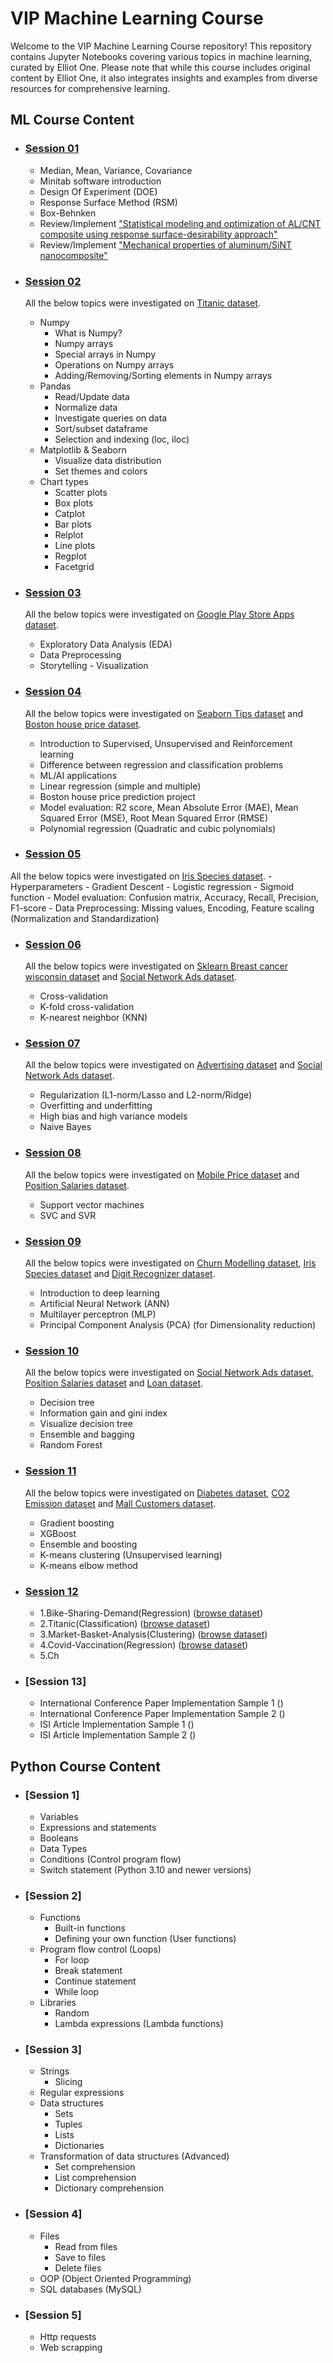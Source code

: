 # VIP Machine Learning Course
Welcome to the VIP Machine Learning Course repository! This repository contains Jupyter Notebooks covering various topics in machine learning, curated by Elliot One. 
Please note that while this course includes original content by Elliot One, it also integrates insights and examples from diverse resources for comprehensive learning.

## ML Course Content

- ### [Session 01](https://github.com/Mono-Learn/ML-Course/tree/main/1-Minitab-intro-and-DOE-BoxBehnken)
  - Median, Mean, Variance, Covariance
  - Minitab software introduction
  - Design Of Experiment (DOE)
  - Response Surface Method (RSM)
  - Box-Behnken
  - Review/Implement <a href="https://link.springer.com/article/10.1007/s40571-022-00484-8">"Statistical modeling and optimization of AL/CNT composite using response surface-desirability approach"</a>
  - Review/Implement <a href="https://journals.sagepub.com/doi/abs/10.1177/09544062221112798">"Mechanical properties of aluminum/SiNT
nanocomposite"</a>

- ### [Session 02](https://github.com/Mono-Learn/ML-Course/blob/main/2-Numpy-Pandas-Matplotlib-Seaborn/2.ipynb)
  All the below topics were investigated on <a href="https://www.kaggle.com/competitions/titanic/data">Titanic dataset</a>.
  - Numpy
    - What is Numpy?
    - Numpy arrays
    - Special arrays in Numpy
    - Operations on Numpy arrays
    - Adding/Removing/Sorting elements in Numpy arrays
  - Pandas
    - Read/Update data
    - Normalize data
    - Investigate queries on data
    - Sort/subset dataframe
    - Selection and indexing (loc, iloc)
  - Matplotlib & Seaborn
    - Visualize data distribution
    - Set themes and colors
  - Chart types
    - Scatter plots
    - Box plots
    - Catplot
    - Bar plots
    - Relplot
    - Line plots
    - Regplot
    - Facetgrid
    
- ### [Session 03](https://github.com/Mono-Learn/ML-Course/tree/main/3.EDA-DataPreprocessing-Visualization-GooglePlayAppsProject/3.ipynb)
  All the below topics were investigated on <a href="https://www.kaggle.com/datasets/lava18/google-play-store-apps">Google Play Store Apps dataset</a>.
    - Exploratory Data Analysis (EDA)
    - Data Preprocessing
    - Storytelling - Visualization
    
- ### [Session 04](https://github.com/Mono-Learn/ML-Course/tree/main/4.LinearAndMultipleRegression-BostonHousePricePredictionProject/4.ipynb)
  All the below topics were investigated on <a href="https://www.kaggle.com/datasets/ranjeetjain3/seaborn-tips-dataset">Seaborn Tips dataset</a> and <a href="https://www.kaggle.com/code/shreayan98c/boston-house-price-prediction/data">Boston house price dataset</a>.
    - Introduction to Supervised, Unsupervised and Reinforcement learning
    - Difference between regression and classification problems
    - ML/AI applications
    - Linear regression (simple and multiple)
    - Boston house price prediction project
    - Model evaluation: R2 score, Mean Absolute Error (MAE), Mean Squared Error (MSE), Root Mean Squared Error (RMSE)
    - Polynomial regression (Quadratic and cubic polynomials)
    
- ### [Session 05](https://github.com/Mono-Learn/ML-Course/tree/main/5.LogisticRegression-ConfusionMatrix-DataPreprocessing/5.ipynb)
 All the below topics were investigated on <a href="https://www.kaggle.com/datasets/uciml/iris">Iris Species dataset</a>.
    - Hyperparameters
    - Gradient Descent
    - Logistic regression
    - Sigmoid function
    - Model evaluation: Confusion matrix, Accuracy, Recall, Precision, F1-score
    - Data Preprocessing: Missing values, Encoding, Feature scaling (Normalization and Standardization)
    
- ### [Session 06](https://github.com/Mono-Learn/ML-Course/tree/main/6.GridSearch-CrossValidation-KNN/6.ipynb)
  All the below topics were investigated on <a href="https://scikit-learn.org/stable/modules/generated/sklearn.datasets.load_breast_cancer.html">Sklearn Breast cancer wisconsin dataset</a> and <a href="https://www.kaggle.com/datasets/rakeshrau/social-network-ads">Social Network Ads dataset</a>.
    - Cross-validation
    - K-fold cross-validation
    - K-nearest neighbor (KNN)
    
- ### [Session 07](https://github.com/Mono-Learn/ML-Course/tree/main/7.Regularization-Ridge-Lasso-NaiveBayes/7.ipynb)
  All the below topics were investigated on <a href="https://www.kaggle.com/datasets/ashydv/advertising-dataset">Advertising dataset</a> and <a href="https://www.kaggle.com/datasets/rakeshrau/social-network-ads">Social Network Ads dataset</a>.
    - Regularization (L1-norm/Lasso and L2-norm/Ridge)
    - Overfitting and underfitting
    - High bias and high variance models
    - Naive Bayes

- ### [Session 08](https://github.com/Mono-Learn/ML-Course/tree/main/8.SVM-SVC-SVR/8.ipynb)
  All the below topics were investigated on <a href="https://www.kaggle.com/datasets/iabhishekofficial/mobile-price-classification">Mobile Price dataset</a> and <a href="https://www.kaggle.com/datasets/akram24/position-salaries">Position Salaries dataset</a>.
    - Support vector machines
    - SVC and SVR

- ### [Session 09](https://github.com/Mono-Learn/ML-Course/tree/main/9.ANN-PCA-MLP/9.ipynb)
  All the below topics were investigated on <a href="https://www.kaggle.com/datasets/shrutimechlearn/churn-modelling">Churn Modelling dataset</a>, <a href="https://www.kaggle.com/datasets/uciml/iris">Iris Species dataset</a> and <a href="https://www.kaggle.com/competitions/digit-recognizer/data">Digit Recognizer dataset</a>.
    - Introduction to deep learning
    - Artificial Neural Network (ANN)
    - Multilayer perceptron (MLP)
    - Principal Component Analysis (PCA) (for Dimensionality reduction)
   
- ### [Session 10](https://github.com/Mono-Learn/ML-Course/tree/main/10.DecisionTree-RandomForest/10.ipynb)
  All the below topics were investigated on <a href="https://www.kaggle.com/datasets/rakeshrau/social-network-ads">Social Network Ads dataset</a>, <a href="https://www.kaggle.com/datasets/akram24/position-salaries">Position Salaries dataset</a> and <a href="https://www.kaggle.com/datasets/burak3ergun/loan-data-set">Loan dataset</a>.
    - Decision tree
    - Information gain and gini index
    - Visualize decision tree
    - Ensemble and bagging
    - Random Forest
    
- ### [Session 11](https://github.com/Mono-Learn/ML-Course/tree/main/11.XGBoost-KMeans/11.ipynb)
  All the below topics were investigated on <a href="https://www.kaggle.com/datasets/mathchi/diabetes-data-set">Diabetes dataset</a>, <a href="https://www.kaggle.com/code/vijaikm/co2-emission-forecast-with-python-seasonal-arima/data">CO2 Emission dataset</a> and <a href="https://www.kaggle.com/datasets/shwetabh123/mall-customers">Mall Customers dataset</a>.
    - Gradient boosting
    - XGBoost
    - Ensemble and boosting
    - K-means clustering (Unsupervised learning)
    - K-means elbow method
    
- ### [Session 12](https://github.com/Mono-Learn/ML-Course/tree/main/12.Projects)
    - 1.Bike-Sharing-Demand(Regression) (<a href="https://www.kaggle.com/competitions/bike-sharing-demand/data">browse dataset</a>)
    - 2.Titanic(Classification) (<a href="https://www.kaggle.com/competitions/titanic/data">browse dataset</a>)
    - 3.Market-Basket-Analysis(Clustering) (<a href="https://www.kaggle.com/datasets/shwetabh123/mall-customers">browse dataset</a>)
    - 4.Covid-Vaccination(Regression) (<a href="https://www.kaggle.com/datasets/gpreda/covid-world-vaccination-progress">browse dataset</a>)
    - 5.Ch
- ### [Session 13]
    - International Conference Paper Implementation Sample 1 ()
    - International Conference Paper Implementation Sample 2 ()
    - ISI Article Implementation Sample 1 ()
    - ISI Article Implementation Sample 2 ()

## Python Course Content

- ### [Session 1]
  - Variables
  - Expressions and statements
  - Booleans
  - Data Types
  - Conditions (Control program flow)
  - Switch statement (Python 3.10 and newer versions)

- ### [Session 2]
  - Functions
    - Built-in functions
    - Defining your own function (User functions)
  - Program flow control (Loops)
    - For loop
    - Break statement
    - Continue statement
    - While loop
  - Libraries
    - Random
    - Lambda expressions (Lambda functions)
   
- ### [Session 3]
  - Strings
    - Slicing
  - Regular expressions
  - Data structures
    - Sets
    - Tuples
    - Lists
    - Dictionaries
  - Transformation of data structures (Advanced)
    - Set comprehension
    - List comprehension
    - Dictionary comprehension

- ### [Session 4]
  - Files
    - Read from files
    - Save to files
    - Delete files
  - OOP (Object Oriented Programming)
  - SQL databases (MySQL)
 
- ### [Session 5]
  - Http requests
  - Web scrapping
